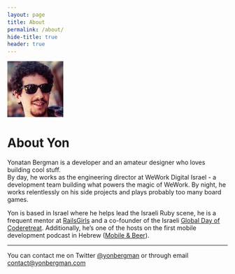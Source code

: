 ```yaml
---
layout: page
title: About
permalink: /about/
hide-title: true
header: true
---
```


<img src='/images/avatar.jpg' class='big-avatar'></img>
<h1 class='about-me'>About Yon</h1>

Yonatan Bergman is a developer and an amateur designer who loves building cool stuff.  
By day, he works as the engineering director at WeWork Digital Israel - a development team building what powers the magic of WeWork.
By night, he works relentlessly on his side projects and plays probably too many board games.  

Yon is based in Israel where he helps lead the Israeli Ruby scene,
he is a frequent mentor at <a href='http://railsgirls.co.il/'>RailsGirls</a>
and a co-founder of the Israeli <a href='http://coderetreat.co.il/'>Global Day of Coderetreat</a>.
Additionally, he’s one of the hosts on the first mobile development podcast in Hebrew (<a href='http://mobileandbeer.com/'>Mobile & Beer</a>).

---

You can contact me on Twitter [@yonbergman](https://twitter.com/yonbergman) or through email [contact@yonbergman.com](mailto:contact@yonbergman.com)
